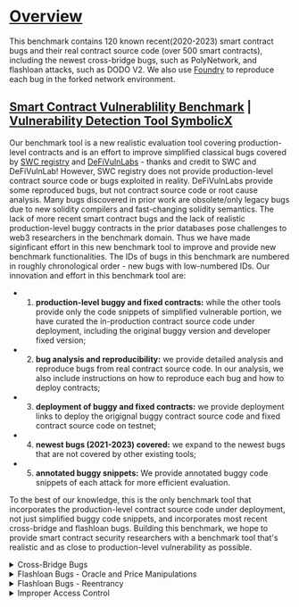 # [Overview](https://github.com/sallywang147/attackDB/edit/webpage)

This benchmark contains 120 known recent(2020-2023) smart contract bugs and their real contract source code (over 500 smart contracts), including the newest cross-bridge bugs, such as PolyNetwork, and flashloan attacks, such as DODO V2. We also use [Foundry](https://github.com/foundry-rs/foundry) to reproduce each bug in the forked network environment. 

## [Smart Contract Vulnerablility Benchmark](https://github.com/sallywang147/attackDB) | [Vulnerability Detection Tool SymbolicX](https://github.com/sallywang147/symbolicX)

Our benchmark tool is a new realistic evaluation tool covering production-level contracts and is an effort to improve simplified classical bugs covered by [SWC registry](https://github.com/SmartContractSecurity/SWC-registry) and [DeFiVulnLabs](https://github.com/SunWeb3Sec/DeFiVulnLabs) - thanks and credit to SWC and DeFiVulnLab! However, SWC registry does not provide production-level contract source code or bugs exploited in reality. DeFiVulnLabs provide some reproduced bugs, but not contract source code or root cause analysis. Many bugs discovered in prior work are obsolete/only legacy bugs due to new solidity compilers and fast-changing solidity semantics. The lack of more recent smart contract bugs and the lack of realistic production-level buggy contracts in the prior databases pose challenges to web3 researchers in the benchmark domain. Thus we have made siginficant effort in this new benchmark tool to improve and provide new benchmark functionalities.  The IDs of bugs in this benchmark are numbered in roughly chronological order - new bugs with low-numbered IDs. Our innovation and effort in this benchmark tool are:
- 1) **production-level buggy and fixed contracts:** while the other tools provide only the code snippets of simplified vulnerable portion, we have curated the in-production contract source code under deployment, including the original buggy version and developer fixed version; 
- 2) **bug analysis and reproducibility:** we provide detailed analysis and reproduce bugs from real contract source code. In our analysis, we also include instructions on how to reproduce each bug and how to deploy contracts; 
- 3) **deployment of buggy and fixed contracts:** we provide deployment links to deploy the origignal buggy contract source code and fixed contract source code on testnet; 
- 4) **newest bugs (2021-2023) covered:** we expand to the newest bugs that are not covered by other existing tools;
- 5) **annotated buggy snippets:** We provide annotated buggy code snippets of each attack for more efficient evaluation.

To the best of our knowledge, this is the only benchmark tool that incorporates the production-level contract source code under deployment, not just simplified buggy code snippets, and incorporates most recent cross-bridge and flashloan bugs. Building this benchmark, we hope to provide smart contract security researchers with a benchmark tool that's realistic and as close to production-level vulnerability as possible. 

<details><summary> Cross-Bridge Bugs </summary>
<p>

### Cross-Bridge Bugs

|ID  | Attacks       |loss($m)|buggy contracts | developer fixed contracts |annotated bug snippets  |reproduced bugs |  analysis|
|--- | ------------- |------- | ---------------- |-------------------|-------------------------| ---|---|
|001 | PolyNetwork   |   610  | [buggy source](https://github.com/polynetwork/eth-contracts/tree/c9212e4199432b0ea6e0defff390e804afe07a32)  | [developer fix](https://github.com/polynetwork/eth-contracts/tree/d491578ef9e49468e7e8d6011014040857ee5d77)     | [contrivedbug1.sol](https://github.com/sallywang147/attackDB/blob/main/polyattack/contrived.sol)                     |[bug vector1](https://github.com/sallywang147/attackDB/blob/main/polyattack/attack_vector.sol)|[Polynetwork Attack](https://github.com/sallywang147/attackDB/tree/main/polyattack)|
|002 | Qubit bridge  |   80   | [buggy source](https://github.com/ChainSafe/chainbridge-solidity/tree/cbfaf9c5d74486447e80a587acc2cd4457002ab3)               | [developer fix](https://github.com/ChainSafe/chainbridge-solidity/tree/2f29dd714a09f075bf6454518a1e57a6e5d55018)               | [contrivedbug2.sol](https://github.com/sallywang147/attackDB/blob/main/qbridgeattack/contrived.sol)                     | [bug vector2](https://github.com/sallywang147/attackDB/blob/main/qbridgeattack/attack_vector.sol) |[Qbridge Attack](https://github.com/sallywang147/attackDB/tree/main/qbridgeattack) |
|003 | Nomad Bridge  |   190  | [buggy source](https://github.com/nomad-xyz/monorepo/tree/6c6e965bec0ef1c1f4197d0510ecdc7e7a552386)               | [developer fix](  https://github.com/nomad-xyz/monorepo/tree/9876327bdf3b938fe9f331bf3ed4179790bf265c)             | [contrivedbug3.sol](https://github.com/sallywang147/attackDB/blob/main/nomadattack/contrived_bug.sol)                     | [bug vector3](https://github.com/sallywang147/attackDB/blob/main/nomadattack/attack_vector.sol) |[Nomad Bridge Attack](https://github.com/sallywang147/attackDB/tree/main/nomadattack) |
|004 | Meter.io      |   4.4  | [buggy source](https://github.com/Uniswap/v2-periphery/tree/0335e8f7e1bd1e8d8329fd300aea2ef2f36dd19f)               | [developer fix](https://github.com/Uniswap/v3-periphery/tree/6cce88e63e176af1ddb6cc56e029110289622317)               | [contrivedbug4.sol](https://github.com/sallywang147/attackDB/tree/main/meterattack)                     | [bug vector4](https://github.com/sallywang147/attackDB/blob/main/meterattack/attack_vector.sol) |[Meter Attack](https://github.com/sallywang147/attackDB/tree/main/meterattack) |
|005 | LIFI          |   600  |[buggy source](https://github.com/lifinance/contracts/tree/36f87e3999fdc0602ee5e959850553db4938fc08)               | [developer fix](https://github.com/lifinance/contracts/tree/aaf7af5f02bad2cc1f307b04444ef1e8d69621e6)               | [contrivedbug5.sol](https://github.com/sallywang147/attackDB/blob/main/lifiattack/contrived.sol)                     | [bug vector5](https://github.com/sallywang147/attackDB/blob/main/lifiattack/attack_vector.sol) |[LIFI Attack](https://github.com/sallywang147/attackDB/tree/main/lifiattack) |
|006 | ChainSwap 1   |   0.5  |[buggy source](https://github.com/sallywang147/attackDB/blob/main/chainswapAttack/bug.sol)              | [developer fix](https://github.com/makevoid/chainswap-contracts/tree/8678d78199b944a97ac5501fb95ba6f34a1cfcee)                | [contrivedbug6.sol](https://github.com/sallywang147/attackDB/blob/main/chainswapAttack/bug.sol)                    | [bug vector6](https://github.com/sallywang147/attackDB/blob/main/chainswapAttack/attack_vector.sol) |[ChainSwap Attack 1](https://github.com/sallywang147/attackDB/tree/main/chainswapAttack) |
|007 | ChainSwap 2   |   8    | see above              |  see above               |  see above      | [bug vector7](https://github.com/sallywang147/attackDB/blob/main/chainswapAttack2/swap-attack.sol) |[ChainSwap Attack 2](https://github.com/sallywang147/attackDB/tree/main/chainswapAttack2) |
|008 | AnySwap  |   1.4   | [buggy source](https://github.com/sallywang147/attackDB/blob/main/anyswapattack/buggy-contracts/anyswapv4.sol)               | [developer fix](https://github.com/sallywang147/attackDB/tree/main/anyswapattack/healthy-contracts)               | [contrivedbug8.sol](https://github.com/sallywang147/attackDB/blob/main/anyswapattack/contrivedbug.sol)                     | [bug vector8](https://github.com/sallywang147/attackDB/blob/main/anyswapattack/attack_vector.sol) |[AnySwap Attack](https://github.com/sallywang147/attackDB/tree/main/anyswapattack)|
</p>
</details>

<details><summary> Flashloan Bugs - Oracle and Price Manipulations </summary>
<p>

### Flashloan Bugs - Oracle and Price Manipulations

|ID  | Attacks       |loss($m)|buggy contracts | developer fixed contracts |annotated bug snippets  |reproduced bugs |  analysis|
|--- | ------------- |------- | ---------------- |-------------------|-------------------------| ---|---|
|009 | MonoX  |   30   | [buggy source](https://github.com/sallywang147/attackDB/tree/main/monoswapattack/buggy-contracts)               | [developer fix](https://github.com/sallywang147/attackDB/tree/main/monoswapattack/healthy-contracts)               | [contrivedbug09.sol](https://github.com/sallywang147/attackDB/blob/main/monoswapattack/contrivedbug.sol)                     | [bug vector09](https://github.com/sallywang147/attackDB/blob/main/monoswapattack/attack_vector.sol) |[MonoX Finance Attack](https://github.com/sallywang147/attackDB/tree/main/monoswapattack) |
|010 | Cream Finance  |   130   | [buggy source](https://github.com/CreamFi/compound-protocol/tree/73939e7b6bf3a36fb9b39d41e259a97dc416e2a4)              | [developer fix](https://github.com/CreamFi/compound-protocol)               | [contrivedbug10.sol](https://github.com/sallywang147/attackDB/tree/main/creamfiattack/contrivedbug)                     | [bug vector10](https://github.com/sallywang147/attackDB/blob/main/creamfiattack/attack_vector.sol) |[Cream Finance Attack](https://github.com/sallywang147/attackDB/tree/main/creamfiattack) |
|011 | ElasticSwap  |   0.85   | [buggy source](https://github.com/ElasticSwap/elasticswap/tree/b9bf4b926d5b588e3347c38718b0780e88a57f47)               | [developer fix](https://github.com/sallywang147/attackDB/tree/main/elasticswsapattack/healthy-contracts)               | [contrivedbug11.sol](https://github.com/sallywang147/attackDB/blob/main/elasticswsapattack/contrivedbug.sol)                     | [bug vector11](https://github.com/sallywang147/attackDB/blob/main/elasticswsapattack/attack_vector.sol) |[ElasticSwap Attack](https://github.com/sallywang147/attackDB/new/main/elasticswsapattack) |
|012 | BGLD  |   0.18   | [buggy source](https://github.com/sallywang147/attackDB/tree/main/bgldattack/buggy-contracts)               | [developer fix](https://github.com/sallywang147/attackDB/tree/main/bgldattack/healthy-contracts)               | NA                     | [bug vector12](https://github.com/sallywang147/attackDB/blob/main/bgldattack/attack_vector.sol) |[BGLD Attack](https://github.com/sallywang147/attackDB/tree/main/bgldattack) |
|013 | UEarnPool  |  0.24  | [buggy source](https://github.com/sallywang147/attackDB/tree/main/uearnpoolattack/buggy-contracts)               | NA             | [contrivedbug13.sol](https://github.com/sallywang147/attackDB/blob/main/uearnpoolattack/contrived.sol)                     | [bug vector13](https://github.com/sallywang147/attackDB/blob/main/uearnpoolattack/attack_vector.sol) |[UEarnPool Attack](https://github.com/sallywang147/attackDB/new/main/uearnpoolattack) |
|014 | NXUSD  |   0.5   | [buggy source](https://github.com/sallywang147/attackDB/tree/main/nxattack/buggy-contracts)               | [developer fix](https://github.com/orbs-network/twap/tree/de53971be7fcac03d28440ac24dd4d486754e11c)               | [contrivedbug14.sol](https://github.com/sallywang147/attackDB/blob/main/nxattack/contrived.sol)    | [bug vector14](https://github.com/sallywang147/attackDB/blob/main/nxattack/attack_vector.sol) |[NXUSD Attack](https://github.com/sallywang147/attackDB/new/main/nxattack) |
|015 | ZoomPro Finance(similar to bug16: New Free Dao)  |   0.65   | [buggy source](https://github.com/sallywang147/attackDB/tree/main/zoomfiattack/buggy-contracts)               | [developer fix](https://github.com/sallywang147/attackDB/tree/main/zoomfiattack/healthy-contracts)               | [contrivedbug15.sol](https://github.com/sallywang147/attackDB/blob/main/zoomfiattack/contrived.sol)                     | [bug vector15](https://github.com/sallywang147/attackDB/blob/main/zoomfiattack/attack_vector.sol) |[ZoomPro Finance Attack](https://github.com/sallywang147/attackDB/tree/main/zoomfiattack) |
|016 | New Free Dao(similar to bug15)  |   150   | NA           | NA             | [contrivedbug16.sol](https://github.com/sallywang147/attackDB/blob/main/freedaoattack/contrived.sol)  | [bug vector16](https://github.com/sallywang147/attackDB/blob/main/freedaoattack/attack_vector.sol) |[New Free Dao Attack](https://github.com/sallywang147/attackDB/tree/main/freedaoattack) |
|017 |  Inverse Finance  |  7   | [buggy source](https://github.com/sallywang147/attackDB/tree/main/inversefiattack/buggy-contracts)               | NA               | [contrivedbug17.sol](https://github.com/sallywang147/attackDB/blob/main/inversefiattack/contrived.vy)    | [bug vector17](https://github.com/sallywang147/attackDB/blob/main/inversefiattack/attack_vector.sol) |[Inverse Finance Attack](https://github.com/sallywang147/attackDB/tree/main/inversefiattack) |
|018 | Fortress Loan |   3  | [buggy source](https://github.com/sallywang147/attackDB/tree/main/fortressattack/buggy-contracts)               | [developer fix](https://github.com/sallywang147/attackDB/tree/main/fortressattack/healthy-contracts)               | [contrivedbug18.sol](https://github.com/sallywang147/attackDB/blob/main/fortressattack/contrived.sol)                     | [bug vector18](https://github.com/sallywang147/attackDB/blob/main/fortressattack/attack_vector.sol) |[Fortress Loan Attack](https://github.com/sallywang147/attackDB/new/main/fortressattack) |
|019 | Saddle Finance  |   10   | [buggy source](https://github.com/saddle-finance/saddle-contract/tree/141a00e7ba0c5e8d51d8018d3c4a170e63c6c7c4)               | [developer fix](https://github.com/saddle-finance/saddle-contract/tree/8d33811817fdfb7a85da79e811fd811a536d36a7)               | [contrivedbug19.sol](https://github.com/sallywang147/attackDB/blob/main/saddleattack/contrived.sol)   | [bug vector19.0](https://github.com/sallywang147/attackDB/blob/main/saddleattack/attackvectors/attack_vector.sol) [bug vector19.1](https://github.com/Hephyrius/Immuni-Saddle-POC/tree/65537104393499b42c190f241e384ec7295168cd) |[Saddle Finance Attack](https://github.com/sallywang147/attackDB/tree/main/saddleattack) |
|020 | PancakeBunny   |   200   | [buggy source](https://github.com/PancakeBunny-finance/Bunny/tree/5951575e0d74afc335259965a2727ff284a3f293)  | [developer fix](https://github.com/PancakeBunny-finance/Bunny/tree/0e3aeaecbc8493668abb4801af0f3c3ad3b9a829)               | [contrivedbug17.sol](https://github.com/sallywang147/attackDB/blob/main/pbattack/contrived.sol)    | [bug vector16](https://github.com/sallywang147/attackDB/blob/main/pbattack/attack_vector.sol) |[PancakeBunny  Attack](https://github.com/sallywang147/attackDB/new/main/pbattack) |
|021 | WaultFinance |   0.5   | [buggy source](https://github.com/sallywang147/attackDB/tree/main/waultattack/buggy-contracts)               | [developer fix](https://github.com/WaultFinance/WAULT)               | [contrivedbug21.sol](https://github.com/sallywang147/attackDB/blob/main/waultattack/contrived.sol)                    | [bug vector21](https://github.com/sallywang147/attackDB/blob/main/waultattack/attack_vector.sol)|[WaultFinance Attack](https://github.com/sallywang147/attackDB/new/main/waultattack) |
|022 | Nimbus Liquidity(similar attacks: INUKO, BXH)   |  0.76 | [buggy source](https://github.com/sallywang147/attackDB/tree/main/nimbusattack)               | NA              | NA                  | [bug vector22](https://github.com/sallywang147/attackDB/blob/main/nimbusattack/attack_vector.sol) |[Nimbus Attack](https://github.com/sallywang147/attackDB/tree/main/nimbusattack) |
|023 | oneRing Finance  |   2   | not public            | NA              | NA                     | [bug vector23](https://github.com/sallywang147/attackDB/blob/main/oneringattack/attack_vector.sol) |[oneRing Finance Attack](https://github.com/sallywang147/attackDB/tree/main/oneringattack) |
|024 | MUBank(similar attacks: AES, BBOX)  |   0.5   | NA               | NA              | NA                    | [bug vector24](https://github.com/sallywang147/attackDB/blob/main/mubankattack/attack_vector.sol) |[MuBank Attack](https://github.com/sallywang147/attackDB/tree/main/mubankattack) |
</p>
</details>

<details><summary> Flashloan Bugs - Reentrancy  </summary>
<p>

### Flashloan Bugs - Reentrancy 

|ID  | Attacks       |loss($m)|buggy contracts | developer fixed contracts |annotated bug snippets  |reproduced bugs |  analysis|
|--- | ------------- |------- | ---------------- |-------------------|-------------------------| ---|---|
|025 | Jay  |   0.18   | [buggy source](https://github.com/sallywang147/attackDB/tree/main/jayattack/buggy-contracts)               | [developer fix](https://github.com/sallywang147/attackDB/tree/main/jayattack/healthy-contracts)               | [contrivedbug25.sol](https://github.com/sallywang147/attackDB/blob/main/jayattack/contrived.sol) | [bug vector25](https://github.com/sallywang147/attackDB/blob/main/jayattack/attack_vector.sol) |[Jay Attack](https://github.com/sallywang147/attackDB/tree/main/jayattack) |
|026 | DFX  |   5   | [buggy source](https://github.com/dfx-finance/protocol-v1-deprecated/tree/5fbeac837e57ded52e25572390a90c189ef363b1)               | [developer fix](https://github.com/sallywang147/attackDB/tree/main/dfxattack/healthy-contracts)               | [contrivedbug26.sol](https://github.com/sallywang147/attackDB/blob/main/dfxattack/contrived.sol)   | [bug vector26](https://github.com/sallywang147/attackDB/blob/main/dfxattack/attack_vector.sol) |[DFX Attack](https://github.com/sallywang147/attackDB/new/main/dfxattack) |
|027 | Market  |   0.18   | [buggy source](https://github.com/curvefi/curve-contract/tree/b0bbf77f8f93c9c5f4e415bce9cd71f0cdee960e)               | [developer fix](https://github.com/sallywang147/attackDB/tree/main/marketattack/healthy-contracts)               | NA                  | [bug vector27](https://github.com/sallywang147/attackDB/blob/main/marketattack/attack_vector.sol) |[Market Attack](https://github.com/sallywang147/attackDB/new/main/marketattack) |
|028 | Omni  |   1.5   | [buggy source](https://github.com/sallywang147/attackDB/tree/main/omniattack/buggy-contracts)              | [developer fix](https://github.com/aave/aave-v3-core/tree/ecf60cf42b381b6e2332b91e906d262a071ea144)               | [contrivedbug28.sol](https://github.com/sallywang147/attackDB/blob/main/omniattack/contrived.sol)                     | [bug vector28](https://github.com/sallywang147/attackDB/blob/main/omniattack/attack_vector.sol) |[Omni Attack](https://github.com/sallywang147/attackDB/tree/main/omniattack) |
|029 | Fei Protocol  |   80   | [buggy source](https://github.com/fei-protocol/fei-protocol-core/tree/3b4095a69ca8687f46640f8a40df75e0711f2117)               | [developer fix](https://github.com/fei-protocol/fei-protocol-core/tree/be704ad65a84edfafcc09e3e5fa78865f6a1de18)            | [contrivedbug29.sol](https://github.com/sallywang147/attackDB/blob/main/feiattack/contrived.sol)                     | [bug vector29](https://github.com/sallywang147/attackDB/blob/main/feiattack/attack_vector.sol) |[Fei Protocol Attack](https://github.com/sallywang147/attackDB/tree/main/feiattack) |
|030 | Beanstalk  |   182   | [buggy source](https://github.com/BeanstalkFarms/Beanstalk/tree/7dd0f77e44fe157f294e363bc4b69d8cb1c9f6bb)               | [developer fix](https://github.com/sallywang147/attackDB/tree/main/beanstalkattack/healthy-contracts)              | [contrivedbug30.sol](https://github.com/sallywang147/attackDB/blob/main/beanstalkattack/contrived.sol)                    | [bug vector30](https://github.com/sallywang147/attackDB/blob/main/beanstalkattack/attack_vector.sol) |[Beanstalk Attack](https://github.com/sallywang147/attackDB/blob/main/beanstalkattack/attack_vector.sol) |
|031 | n00dleSwap  |   0.29   | [buggy source]               | [developer fix]               | [contrivedbug31.sol]                     | [bug vector31] |[n00dleSwap Attack] |
|032 | Revest Finance  |   11.2   | [buggy source]               | [developer fix]               | [contrivedbug32.sol]                     | [bug vector32] |[Revest Finance Attack] |
|033 | Hundred Finance  |   2   | [buggy source]               | [developer fix]               | [contrivedbug33.sol]                     | [bug vector33] |[Hundred Finance Attack] |
|03x | XXX  |   XX   | [buggy source]               | [developer fix]               | [contrivedbug3x.sol]                     | [bug vector33] |[XX Attack] |
|03x | XXX  |   XX   | [buggy source]               | [developer fix]               | [contrivedbug3x.sol]                     | [bug vector3x] |[XX Attack] |
</p>
</details>

<details><summary> Improper Access Control </summary>
<p>

### Improper Access Control 
|ID  | Attacks       |loss($m)|buggy contracts | developer fixed contracts |annotated bug snippets  |reproduced bugs |  analysis|
|--- | ------------- |------- | ---------------- |-------------------|-------------------------| ---|---|
|03x | SushiSwap Miso  |   3   | [buggy source]               | [developer fix]               | [contrivedbug9.0.sol][contrivedbug9.1.sol] [contrivedbug9.2.sol] [contrivedbug9.3.sol]                      | [bug vector9] |[xxx Attack] |
|03x | XXX  |   XX   | [buggy source]               | [developer fix]               | [contrivedbug3x.sol]                     | [bug vector3x] |[xxx Attack] |
</p>
</details>
